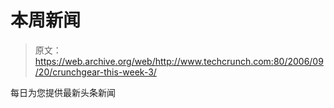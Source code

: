 # 本周新闻

> 原文：<https://web.archive.org/web/http://www.techcrunch.com:80/2006/09/20/crunchgear-this-week-3/>

每日为您提供最新头条新闻